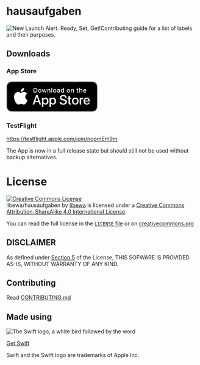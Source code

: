 # hausaufgaben

<picture>
  <source media="(prefers-color-scheme: dark)" srcset="https://github.com/libewa/hausaufgaben/blob/2403fe075b51adbe4a5dfe2c45508dc0d2a4c58c/promo/happen___hausaufgaben-1280x720%202.png">
  <source media="(prefers-color-scheme: light)" srcset="https://github.com/libewa/hausaufgaben/blob/2403fe075b51adbe4a5dfe2c45508dc0d2a4c58c/promo/happen___hausaufgaben-1280x720.png">
  <img alt="New Launch Alert. Ready, Set, Get!" src="https://github.com/libewa/hausaufgaben/blob/2403fe075b51adbe4a5dfe2c45508dc0d2a4c58c/promo/happen___hausaufgaben-1280x720.png


hausaufgaben (homework in german) is an app to note down homework. It uses CoreData to store the homework list.

The app is made of 100% organically produced SwiftUI.
I am welcome to feature requests and community bugfixes. Look at the [Contributing guide](CONTRIBUTING.md) for a list of labels and their purposes.

## Downloads

### App Store

[![Download on the App Store](promo/Download_on_the_App_Store_Badge_US-UK_RGB_blk_092917.svg)](https://apple.co/3HuiULK)

### TestFlight
https://testflight.apple.com/join/nopmEm9m

The App is now in a full release state but should still not be used without backup alternatives.

# License
<a rel="license" href="http://creativecommons.org/licenses/by-sa/4.0/"><img alt="Creative Commons License" style="border-width:0" src="https://i.creativecommons.org/l/by-sa/4.0/88x31.png" /></a><br /><span xmlns:dct="http://purl.org/dc/terms/" property="dct:title">libewa/hausaufgaben</span> by <a xmlns:cc="http://creativecommons.org/ns#" href="https://github.com/libewa" property="cc:attributionName" rel="cc:attributionURL">libewa</a> is licensed under a <a rel="license" href="http://creativecommons.org/licenses/by-sa/4.0/">Creative Commons Attribution-ShareAlike 4.0 International License</a>.

You can read the full license in the [`LICENSE` file](LICENSE.md) or on [creativecommons.org](https://creativecommons.org/licenses/by-sa/4.0/legalcode)

## DISCLAIMER
As defined under [Section 5](https://github.com/libewa/hausaufgaben/blob/main/LICENSE.md#s5) of the License, THIS SOFWARE IS PROVIDED AS-IS, WITHOUT WARRANTY OF ANY KIND.

## Contributing
Read [CONTRIBUTING.md](CONTRIBUTING.md)

## Made using

<picture>
  <source media="(prefers-color-scheme: dark)" srcset="https://user-images.githubusercontent.com/67926131/200187190-b76d4d3d-a170-4c6f-9786-03bed1e5eec4.svg">
  <source media="(prefers-color-scheme: light)" srcset="https://user-images.githubusercontent.com/67926131/200016102-7f4229fe-6c5d-4164-839c-c2a2a97ce7ea.svg">
  <img alt="The Swift logo, a white bird followed by the word "Swift" src="https://user-images.githubusercontent.com/67926131/200016102-7f4229fe-6c5d-4164-839c-c2a2a97ce7ea.svg">
</picture>

[Get Swift](https://www.swift.org/getting-started/)

Swift and the Swift logo are trademarks of Apple Inc.
